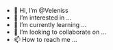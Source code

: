 - 👋 Hi, I’m @Veleniss
- 👀 I’m interested in ...
- 🌱 I’m currently learning ...
- 💞️ I’m looking to collaborate on ...
- 📫 How to reach me ...

<!---
Veleniss/Veleniss is a ✨ special ✨ repository because its `README.md` (this file) appears on your GitHub profile.
You can click the Preview link to take a look at your changes.
--->
